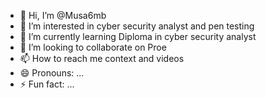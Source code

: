 - 👋 Hi, I’m @Musa6mb
- 👀 I’m interested in cyber security analyst and pen testing 
- 🌱 I’m currently learning Diploma in cyber security analyst 
- 💞️ I’m looking to collaborate on Proe
- 📫 How to reach me context and videos
- 😄 Pronouns: ...
- ⚡ Fun fact: ...

<!---
Musa6mb/Musa6mb is a ✨ special ✨ repository because its `README.md` (this file) appears on your GitHub profile.
You can click the Preview link to take a look at your changes.
--->
